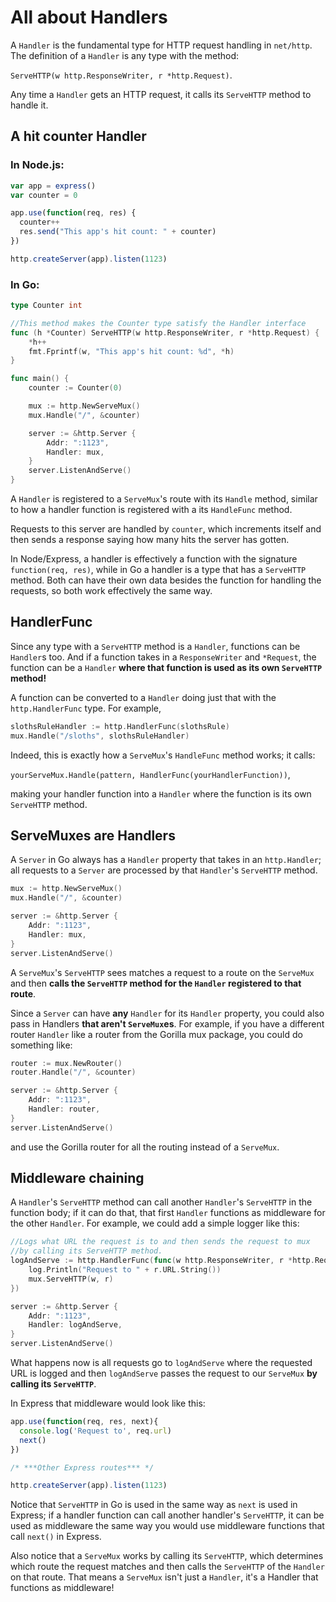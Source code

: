 # All about Handlers
A `Handler` is the fundamental type for HTTP request handling in `net/http`. The definition of a `Handler` is any type with the method:

`ServeHTTP(w http.ResponseWriter, r *http.Request)`.

Any time a `Handler` gets an HTTP request, it calls its `ServeHTTP` method to handle it.

## A hit counter Handler

### In Node.js:

```javascript
var app = express()
var counter = 0

app.use(function(req, res) {
  counter++
  res.send("This app's hit count: " + counter)
})

http.createServer(app).listen(1123)
```

### In Go:

```go
type Counter int

//This method makes the Counter type satisfy the Handler interface
func (h *Counter) ServeHTTP(w http.ResponseWriter, r *http.Request) {
    *h++
    fmt.Fprintf(w, "This app's hit count: %d", *h)
}

func main() {
    counter := Counter(0)

    mux := http.NewServeMux()
    mux.Handle("/", &counter)

    server := &http.Server {
        Addr: ":1123",
        Handler: mux,
    }
    server.ListenAndServe()
}
```

A `Handler` is registered to a `ServeMux`'s route with its `Handle` method, similar to how a handler function is registered with a its `HandleFunc` method.

Requests to this server are handled by `counter`, which increments itself and then sends a response saying how many hits the server has gotten.

In Node/Express, a handler is effectively a function with the signature `function(req, res)`, while in Go a handler is a type that has a `ServeHTTP` method. Both can have their own data besides the function for handling the requests, so both work effectively the same way.


## HandlerFunc

Since any type with a `ServeHTTP` method is a `Handler`, functions can be `Handler`s too. And if a function takes in a `ResponseWriter` and `*Request`, the function can be a `Handler` **where that function is used as its own `ServeHTTP` method!**

A function can be converted to a `Handler` doing just that with the `http.HandlerFunc` type. For example,

```go
slothsRuleHandler := http.HandlerFunc(slothsRule)
mux.Handle("/sloths", slothsRuleHandler)
```

Indeed, this is exactly how a `ServeMux`'s `HandleFunc` method works; it calls:

`yourServeMux.Handle(pattern, HandlerFunc(yourHandlerFunction))`,

making your handler function into a `Handler` where the function is its own `ServeHTTP` method.

## ServeMuxes are Handlers

A `Server` in Go always has a `Handler` property that takes in an `http.Handler`; all requests to a `Server` are processed by that `Handler`'s `ServeHTTP` method.

```go
mux := http.NewServeMux()
mux.Handle("/", &counter)

server := &http.Server {
    Addr: ":1123",
    Handler: mux,
}
server.ListenAndServe()
```

A `ServeMux`'s `ServeHTTP` sees matches a request to a route on the `ServeMux` and then **calls the `ServeHTTP` method for the `Handler` registered to that route**.

Since a `Server` can have **any** `Handler` for its `Handler` property, you could also pass in Handlers **that aren't `ServeMux`es**. For example, if you have a different router `Handler` like a router from the Gorilla mux package, you could do something like:

```go
router := mux.NewRouter()
router.Handle("/", &counter)

server := &http.Server {
    Addr: ":1123",
    Handler: router,
}
server.ListenAndServe()
```

and use the Gorilla router for all the routing instead of a `ServeMux`.

## Middleware chaining

A `Handler`'s `ServeHTTP` method can call another `Handler`'s `ServeHTTP` in the function body; if it can do that, that first `Handler` functions as middleware for the other `Handler`. For example, we could add a simple logger like this:

```go
//Logs what URL the request is to and then sends the request to mux
//by calling its ServeHTTP method.
logAndServe := http.HandlerFunc(func(w http.ResponseWriter, r *http.Request){
    log.Println("Request to " + r.URL.String())
    mux.ServeHTTP(w, r)
})

server := &http.Server {
    Addr: ":1123",
    Handler: logAndServe,
}
server.ListenAndServe()
```

What happens now is all requests go to `logAndServe` where the requested URL is logged and then `logAndServe` passes the request to our `ServeMux` **by calling its `ServeHTTP`**.

In Express that middleware would look like this:

```javascript
app.use(function(req, res, next){
  console.log('Request to', req.url)
  next()
})

/* ***Other Express routes*** */

http.createServer(app).listen(1123)
```

Notice that `ServeHTTP` in Go is used in the same way as `next` is used in Express; if a handler function can call another handler's `ServeHTTP`, it can be used as middleware the same way you would use middleware functions that call `next()` in Express.

Also notice that a `ServeMux` works by calling its `ServeHTTP`, which determines which route the request matches and then calls the `ServeHTTP` of the `Handler` on that route. That means a `ServeMux` isn't just a `Handler`, it's a Handler that functions as middleware!
